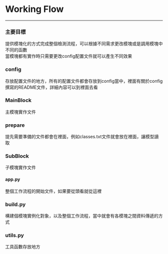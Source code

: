 # Working Flow

---
### 主要目標
提供模塊化的方式完成整個檢測流程，可以根據不同需求更改模塊或是調用模塊中不同的函數\
當模塊都有實作時只需要更改config配置文件就可以產生不同效果

### config
存放配置文件的地方，所有的配置文件都會存放到config當中，裡面有關於config撰寫的README文件，詳細內容可以到裡面去看

### MainBlock
主模塊實作文件

### prepare
提先需要準備的文件都會在裡面，例如classes.txt文件就會放在裡面，讓模型讀取

### SubBlock
子模塊實作文件

#### app.py
整個工作流程的開始文件，如果要從頭看就從這裡

### build.py
構建個模塊實例化對象，以及整個工作流程，當中就會有各模塊之間資料傳遞的方式

### utils.py
工具函數存放地方
